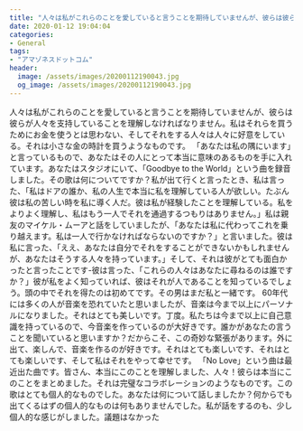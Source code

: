 ```yaml
---
title: "人々は私がこれらのことを愛していると言うことを期待していませんが、彼らは彼らが人々を支持していることを理解しなければなりません。"
date: 2020-01-12 19:04:04
categories:
- General
tags:
- "アマゾネスドットコム"
header:
  image: /assets/images/20200112190043.jpg
  og_image: /assets/images/20200112190043.jpg
---
```


人々は私がこれらのことを愛していると言うことを期待していませんが、彼らは彼らが人々を支持していることを理解しなければなりません。私はそれらを買うためにお金を使うとは思わない、そしてそれをする人々は人々に好意をしている。それは小さな金の時計を買うようなものです。 「あなたは私の隅にいます」と言っているもので、あなたはその人にとって本当に意味のあるものを手に入れています。あなたはスタジオにいて、「Goodbye to the World」という曲を録音しました。その歌は何についてですか？私が出て行くと言ったとき、私は言った、「私はドアの誰か、私の人生で本当に私を理解している人が欲しい。たぶん彼は私の苦しい時を私に導く人だ。彼は私が経験したことを理解している。私をよりよく理解し、私はもう一人でそれを通過するつもりはありません。」私は親友のマイケル・ムーアと話をしていましたが、「あなたは私に代わってこれを乗り越えます。私は一人で行かなければならないのですか？」と言いました。彼は私に言った、「ええ、あなたは自分でそれをすることができないかもしれませんが、あなたはそうする人々を持っています。」そして、それは彼がとても面白かったと言ったことです-彼は言った、「これらの人々はあなたに尋ねるのは誰ですか？」彼が私をよく知っていれば、彼はそれが人であることを知っているでしょう。頭の中でそれを得たのは初めてです。その男はまだ私と一緒です。 60年代には多くの人が音楽を恐れていたと思いましたが、音楽は今まで以上にパーソナルになりました。それはとても美しいです。丁度。私たちは今まで以上に自己意識を持っているので、今音楽を作っているのが大好きです。誰かがあなたの言うことを聞いていると思いますか？だからこそ、この奇妙な緊張があります。外に出て、楽しんで、音楽を作るのが好きです。それはとても楽しいです、それはとても楽しいです、そして私はそれをやって幸せです。 「No Love」という曲は最近出た曲です。皆さん、本当にこのことを理解しました、人々！彼らは本当にこのことをまとめました。それは完璧なコラボレーションのようなものです。この歌はとても個人的なものでした。あなたは何について話しましたか？何からでも出てくるはずの個人的なものは何もありませんでした。私が話をするのも、少し個人的な感じがしました。議題はなかった
